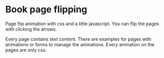 # Book page flipping

Page flip animation with css and a little javascript. You can flip the pages with clicking the arrows.

Every page contains text content.
There are examples for pages with animations or forms to manage the animations. Every animation on the pages are only css.
